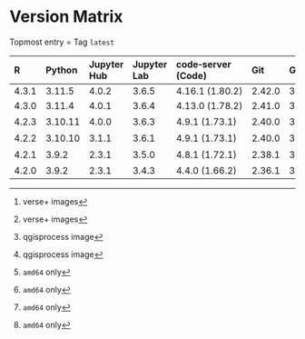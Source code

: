 # Version Matrix

Topmost entry = Tag `latest`

| R     | Python  | Jupyter Hub | Jupyter Lab | code‑server (Code) | Git    | Git LFS | Pandoc | Quarto[^1]  | CTAN date[^1] | QGIS[^2] | OTB[^2][^3] | Linux distro |
|:------|:--------|:------------|:------------|:-------------------|:-------|:--------|:-------|:------------|:--------------|:---------|:------------|:-------------|
| 4.3.1 | 3.11.5  | 4.0.2       | 3.6.5       | 4.16.1 (1.80.2)    | 2.42.0 | 3.4.0   | 3.1.1  | 1.3.450     |               | 3.32.2   | 8.1.2       | Debian 12    |
| 4.3.0 | 3.11.4  | 4.0.1       | 3.6.4       | 4.13.0 (1.78.2)    | 2.41.0 | 3.3.0   | 3.1.1  | 1.3.361     | 2023‑06‑16    | 3.30.3   | 8.1.1       | Debian 12    |
| 4.2.3 | 3.10.11 | 4.0.0       | 3.6.3       | 4.9.1 (1.73.1)     | 2.40.0 | 3.3.0   | 2.19.2 | 1.2.475[^3] | 2023‑04‑21    | n/a      | n/a         | Debian 11    |
| 4.2.2 | 3.10.10 | 3.1.1       | 3.6.1       | 4.9.1 (1.73.1)     | 2.40.0 | 3.3.0   | 2.19.2 | 1.2.335[^3] | 2023‑03‑15    | n/a      | n/a         | Debian 11    |
| 4.2.1 | 3.9.2   | 2.3.1       | 3.5.0       | 4.8.1 (1.72.1)     | 2.38.1 | 3.2.0   | 2.19.2 | 1.1.251[^3] | 2022‑10‑31    | n/a      | n/a         | Debian 11    |
| 4.2.0 | 3.9.2   | 2.3.1       | 3.4.3       | 4.4.0 (1.66.2)     | 2.36.1 | 3.2.0   | 2.18   | n/a         | 2022‑06‑23    | n/a      | n/a         | Debian 11    |

[^1]: verse+ images  
[^2]: qgisprocess image  
[^3]: `amd64` only
